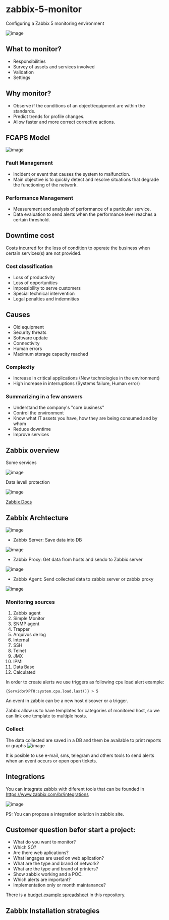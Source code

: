 # zabbix-5-monitor
Configuring a Zabbix 5 monitoring environment

![image](https://user-images.githubusercontent.com/22028539/127569725-ea6d1b67-fbae-4c7d-a8b4-0eb9bb6c3eaf.png)

## What to monitor?
- Responsibilities
- Survey of assets and services involved
- Validation
- Settings

## Why monitor?
- Observe if the conditions of an object/equipment are within the standards.
- Predict trends for profile changes.
- Allow faster and more correct corrective actions.

## FCAPS Model
![image](https://user-images.githubusercontent.com/22028539/127568271-cc4899d2-e748-42fe-90eb-235cfab67940.png)

### Fault Management
- Incident or event that causes the system to malfunction.
- Main objective is to quickly detect and resolve situations that degrade the functioning of the network.

### Performance Management
- Measurement and analysis of performance of a particular service.
- Data evaluation to send alerts when the performance level reaches a certain threshold.

## Downtime cost
Costs incurred for the loss of condition to operate the business when certain services(s) are not provided.

### Cost classification
- Loss of productivity
- Loss of opportunities
- Impossibility to serve customers
- Special technical intervention
- Legal penalties and indemnities

## Causes
- Old equipment
- Security threats
- Software update
- Connectivity
- Human errors
- Maximum storage capacity reached

### Complexity
- Increase in critical applications (New technologies in the environment)
- High increase in interruptions (Systems failure, Human error)

### Summarizing in a few answers
- Understand the company's "core business"
- Control the environment
- Know what IT assets you have, how they are being consumed and by whom
- Reduce downtime
- Improve services

## Zabbix overview
Some services

![image](https://user-images.githubusercontent.com/22028539/127569546-96049fbc-0a33-487c-889a-33109e2e41b9.png)

Data levell protection

![image](https://user-images.githubusercontent.com/22028539/127569851-13cd7d8f-ad44-4749-a570-87fd7c4b6fe1.png)

[Zabbix Docs](https://www.zabbix.com/documentation/current/)

## Zabbix Archtecture

![image](https://user-images.githubusercontent.com/22028539/127714688-d5b4cfd1-4edb-4e9a-97bc-6b32bd88d946.png)

- Zabbix Server: Save data into DB

![image](https://user-images.githubusercontent.com/22028539/127714843-8bcc66dd-2772-4967-91b3-b438a2479c71.png)

- Zabbix Proxy: Get data from hosts and sendo to Zabbix server

![image](https://user-images.githubusercontent.com/22028539/127714888-29a722c3-5c35-4b15-b554-1d2b68c45057.png)

- Zabbix Agent: Send collected data to zabbix server or zabbix proxy

![image](https://user-images.githubusercontent.com/22028539/127715030-e6302796-c62b-41c9-9a67-c7113226425e.png)

### Monitoring sources
1. Zabbix agent
2. Simple Monitor
3. SNMP agent
4. Trapper
5. Arquivos de log
6. Internal
7. SSH
8. Telnet
9. JMX
10. IPMI
11. Data Base
12. Calculated

In order to create alerts we use triggers as following cpu load alert example:
```
{ServidorXPTO:system.cpu.load.last()} > 5
```

An event in zabbix can be a new host discover or a trigger.

Zabbix allow us to have templates for categories of monitored host, so we can link one template to multiple hosts.

### Collect
The data collected are saved in a DB and them be available to print reports or graphs
![image](https://user-images.githubusercontent.com/22028539/127716134-eb6c610d-5ba9-47dd-9a8c-8e5513fa06f4.png)

It is posible to use e-mail, sms, telegram and others tools to send alerts when an event occurs or open open tickets.

## Integrations
You can integrate zabbix with diferent tools that can be founded in https://www.zabbix.com/br/integrations

![image](https://user-images.githubusercontent.com/22028539/127716562-9bc1e6b2-b2f8-47e2-adbf-57135dfb2625.png)

PS: You can propose a integration solution in zabbix site.

## Customer question befor start a project:
- What do you want to monitor?
- Which SO?
- Are there web aplications?
- What langages are used on web aplication?
- What are the type and brand of network?
- What are the type and brand of printers?
- Show zabbix working and a POC.
- Which alerts are important?
- Implementation only or month maintanance?

There is a [budget example spreadsheet](https://github.com/glauberss2007/zabbix-5-monitor/blob/main/zabbiz_project_budget_example.xlsx) in this repository.

## Zabbix Installation strategies


